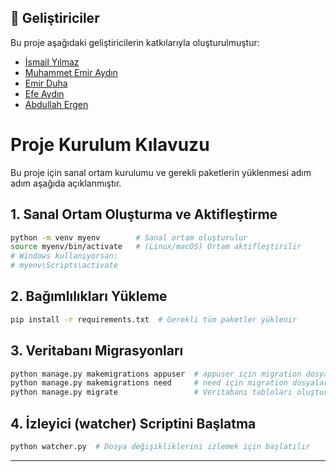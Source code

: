 ## 👥 Geliştiriciler

Bu proje aşağıdaki geliştiricilerin katkılarıyla oluşturulmuştur:

- [İsmail Yılmaz](https://github.com/ismailyilmazz)
- [Muhammet Emir Aydın](https://github.com/MuhammetEmirAYDIN)
- [Emir Duha](https://github.com/EmirDuha)
- [Efe Aydın](https://github.com/efead35)
- [Abdullah Ergen](https://github.com/29apo29)

# Proje Kurulum Kılavuzu

Bu proje için sanal ortam kurulumu ve gerekli paketlerin yüklenmesi adım adım aşağıda açıklanmıştır.

##  1. Sanal Ortam Oluşturma ve Aktifleştirme

```bash
python -m venv myenv        # Sanal ortam oluşturulur
source myenv/bin/activate   # (Linux/macOS) Ortam aktifleştirilir
# Windows kullanıyorsan:
# myenv\Scripts\activate
```

##  2. Bağımlılıkları Yükleme

```bash
pip install -r requirements.txt  # Gerekli tüm paketler yüklenir
```

##  3. Veritabanı Migrasyonları

```bash
python manage.py makemigrations appuser  # appuser için migration dosyaları oluşturulur
python manage.py makemigrations need     # need için migration dosyaları oluşturulur
python manage.py migrate                 # Veritabanı tabloları oluşturulur
```

## 4. İzleyici (watcher) Scriptini Başlatma

```bash
python watcher.py  # Dosya değişikliklerini izlemek için başlatılır
```

---
